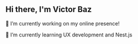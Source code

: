 ## Hi there, I'm Victor Baz

🔭 I’m currently working on my online presence!

🌱 I’m currently learning UX development and Nest.js
